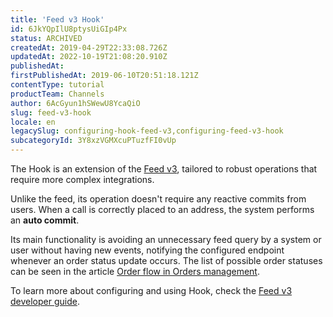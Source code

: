 ```yaml
---
title: 'Feed v3 Hook'
id: 6JkYQpIlU8ptysUiGIp4Px
status: ARCHIVED
createdAt: 2019-04-29T22:33:08.726Z
updatedAt: 2022-10-19T21:08:20.910Z
publishedAt: 
firstPublishedAt: 2019-06-10T20:51:18.121Z
contentType: tutorial
productTeam: Channels
author: 6AcGyun1hSWewU8YcaQiO
slug: feed-v3-hook
locale: en
legacySlug: configuring-hook-feed-v3,configuring-feed-v3-hook
subcategoryId: 3Y8xzVGMXcuPTuzfFI0vUp
---
```


The Hook is an extension of the [Feed v3](https://help.vtex.com/en/tutorial/orders-management-feed-v3-setup--5qDml3cQypWDRTgw69s4C1), tailored to robust operations that require more complex integrations. 

Unlike the feed, its operation doesn't require any reactive commits from users. When a call is correctly placed to an address, the system performs an __auto commit__.

Its main functionality is avoiding an unnecessary feed query by a system or user without having new events, notifying the configured endpoint whenever an order status update occurs. The list of possible order statuses can be seen in the article [Order flow in Orders management](https://help.vtex.com/en/tutorial/fluxo-de-pedido/#understanding-the-status).

To learn more about configuring and using Hook, check the [Feed v3 developer guide](https://developers.vtex.com/vtex-rest-api/docs/feed-v3-1).
